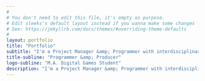 ```yaml
---
#
# You don't need to edit this file, it's empty on purpose.
# Edit sleeks's default layout instead if you wanna make some changes
# See: https://jekyllrb.com/docs/themes/#overriding-theme-defaults
#
layout: portfolio
title: "Portfolio"
subtitle: "I'm a Project Manager &amp; Programmer with interdisciplinary education and experience in technology, design, and business. 10 years’ experience in managing digital media projects including video games, web, film/animation and music."
title-subline: "Programmer &amp; Producer"
logo-subline: "M.A. Digital Games Student"
description: "I'm a Project Manager &amp; Programmer with interdisciplinary education and experience in technology, design, and business. 10 years’ experience in managing digital media projects including video games, web, film/animation and music."
---
```

